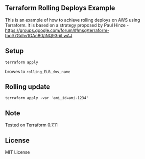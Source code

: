 ## Terraform Rolling Deploys Example

This is an example of how to achieve rolling deploys on AWS using Terraform. It is based on a strategy proposed by Paul Hinze - https://groups.google.com/forum/#!msg/terraform-tool/7Gdhv1OAc80/iNQ93riiLwAJ

## Setup

```
terraform apply
```

browes to ```rolling_ELB_dns_name```

## Rolling update
```
terraform apply -var 'ami_id=ami-1234'
```

## Note

Tested on Terraform 0.7.11

## License

MIT License
